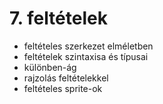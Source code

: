 # 7. feltételek
- feltételes szerkezet elméletben
- feltételek szintaxisa és típusai
- különben-ág
- rajzolás feltételekkel
- feltételes sprite-ok

